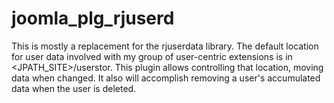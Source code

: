 # joomla_plg_rjuserd
This is mostly a replacement for the rjuserdata library. The default location for user data involved with my group of user-centric extensions is in \<JPATH_SITE\>/userstor. This plugin allows controlling that location, moving data when changed. It also will accomplish removing a user's accumulated data when the user is deleted.
